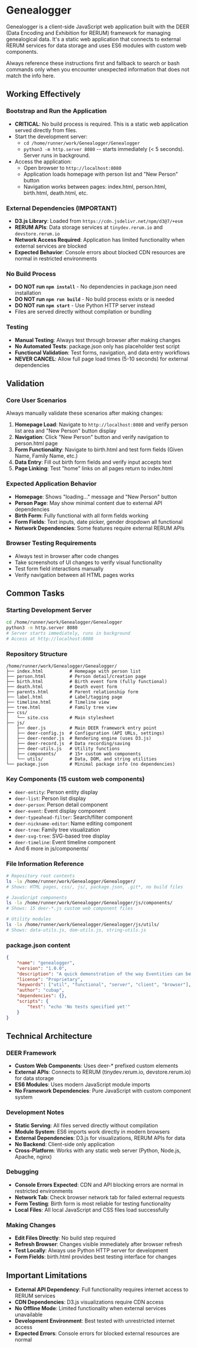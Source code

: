 # Genealogger

Genealogger is a client-side JavaScript web application built with the DEER (Data Encoding and Exhibition for RERUM) framework for managing genealogical data. It's a static web application that connects to external RERUM services for data storage and uses ES6 modules with custom web components.

Always reference these instructions first and fallback to search or bash commands only when you encounter unexpected information that does not match the info here.

## Working Effectively

### Bootstrap and Run the Application
- **CRITICAL**: No build process is required. This is a static web application served directly from files.
- Start the development server:
  - `cd /home/runner/work/Genealogger/Genealogger`
  - `python3 -m http.server 8080` -- starts immediately (< 5 seconds). Server runs in background.
- Access the application:
  - Open browser to `http://localhost:8080`
  - Application loads homepage with person list and "New Person" button
  - Navigation works between pages: index.html, person.html, birth.html, death.html, etc.

### External Dependencies (IMPORTANT)
- **D3.js Library**: Loaded from `https://cdn.jsdelivr.net/npm/d3@7/+esm`
- **RERUM APIs**: Data storage services at `tinydev.rerum.io` and `devstore.rerum.io`
- **Network Access Required**: Application has limited functionality when external services are blocked
- **Expected Behavior**: Console errors about blocked CDN resources are normal in restricted environments

### No Build Process
- **DO NOT run `npm install`** - No dependencies in package.json need installation
- **DO NOT run `npm run build`** - No build process exists or is needed
- **DO NOT run `npm start`** - Use Python HTTP server instead
- Files are served directly without compilation or bundling

### Testing
- **Manual Testing**: Always test through browser after making changes
- **No Automated Tests**: package.json only has placeholder test script
- **Functional Validation**: Test forms, navigation, and data entry workflows
- **NEVER CANCEL**: Allow full page load times (5-10 seconds) for external dependencies

## Validation

### Core User Scenarios
Always manually validate these scenarios after making changes:
1. **Homepage Load**: Navigate to `http://localhost:8080` and verify person list area and "New Person" button display
2. **Navigation**: Click "New Person" button and verify navigation to person.html page
3. **Form Functionality**: Navigate to birth.html and test form fields (Given Name, Family Name, etc.)
4. **Data Entry**: Fill out birth form fields and verify input accepts text
5. **Page Linking**: Test "home" links on all pages return to index.html

### Expected Application Behavior
- **Homepage**: Shows "loading..." message and "New Person" button
- **Person Page**: May show minimal content due to external API dependencies
- **Birth Form**: Fully functional with all form fields working
- **Form Fields**: Text inputs, date picker, gender dropdown all functional
- **Network Dependencies**: Some features require external RERUM APIs

### Browser Testing Requirements
- Always test in browser after code changes
- Take screenshots of UI changes to verify visual functionality
- Test form field interactions manually
- Verify navigation between all HTML pages works

## Common Tasks

### Starting Development Server
```bash
cd /home/runner/work/Genealogger/Genealogger
python3 -m http.server 8080
# Server starts immediately, runs in background
# Access at http://localhost:8080
```

### Repository Structure
```
/home/runner/work/Genealogger/Genealogger/
├── index.html          # Homepage with person list
├── person.html         # Person detail/creation page
├── birth.html          # Birth event form (fully functional)
├── death.html          # Death event form
├── parents.html        # Parent relationship form
├── label.html          # Label/tagging page
├── timeline.html       # Timeline view
├── tree.html           # Family tree view
├── css/
│   └── site.css        # Main stylesheet
├── js/
│   ├── deer.js         # Main DEER framework entry point
│   ├── deer-config.js  # Configuration (API URLs, settings)
│   ├── deer-render.js  # Rendering engine (uses D3.js)
│   ├── deer-record.js  # Data recording/saving
│   ├── deer-utils.js   # Utility functions
│   ├── components/     # 15+ custom web components
│   └── utils/          # Data, DOM, and string utilities
└── package.json        # Minimal package info (no dependencies)
```

### Key Components (15 custom web components)
- `deer-entity`: Person entity display
- `deer-list`: Person list display
- `deer-person`: Person detail component
- `deer-event`: Event display component
- `deer-typeahead-filter`: Search/filter component
- `deer-nickname-editor`: Name editing component
- `deer-tree`: Family tree visualization
- `deer-svg-tree`: SVG-based tree display
- `deer-timeline`: Event timeline component
- And 6 more in js/components/

### File Information Reference
```bash
# Repository root contents
ls -la /home/runner/work/Genealogger/Genealogger/
# Shows: HTML pages, css/, js/, package.json, .git*, no build files

# JavaScript components
ls -la /home/runner/work/Genealogger/Genealogger/js/components/
# Shows: 15 deer-*.js custom web component files

# Utility modules  
ls -la /home/runner/work/Genealogger/Genealogger/js/utils/
# Shows: data-utils.js, dom-utils.js, string-utils.js
```

### package.json content
```json
{
    "name": "genealogger",
    "version": "1.0.0",
    "description": "A quick demonstration of the way Eventities can be used in family relationships to emulate genealogical software",
    "license": "Proprietary",
    "keywords": ["util", "functional", "server", "client", "browser"],
    "author": "cubap",
    "dependencies": {},
    "scripts": {
        "test": "echo 'No tests specified yet'"
    }
}
```

## Technical Architecture

### DEER Framework
- **Custom Web Components**: Uses deer-* prefixed custom elements
- **External APIs**: Connects to RERUM (tinydev.rerum.io, devstore.rerum.io) for data storage
- **ES6 Modules**: Uses modern JavaScript module imports
- **No Framework Dependencies**: Pure JavaScript with custom component system

### Development Notes
- **Static Serving**: All files served directly without compilation
- **Module System**: ES6 imports work directly in modern browsers
- **External Dependencies**: D3.js for visualizations, RERUM APIs for data
- **No Backend**: Client-side only application
- **Cross-Platform**: Works with any static web server (Python, Node.js, Apache, nginx)

### Debugging
- **Console Errors Expected**: CDN and API blocking errors are normal in restricted environments
- **Network Tab**: Check browser network tab for failed external requests
- **Form Testing**: Birth form is most reliable for testing functionality
- **Local Files**: All local JavaScript and CSS files load successfully

### Making Changes
- **Edit Files Directly**: No build step required
- **Refresh Browser**: Changes visible immediately after browser refresh
- **Test Locally**: Always use Python HTTP server for development
- **Form Fields**: birth.html provides best testing interface for changes

## Important Limitations
- **External API Dependency**: Full functionality requires internet access to RERUM services
- **CDN Dependencies**: D3.js visualizations require CDN access
- **No Offline Mode**: Limited functionality when external services unavailable
- **Development Environment**: Best tested with unrestricted internet access
- **Expected Errors**: Console errors for blocked external resources are normal